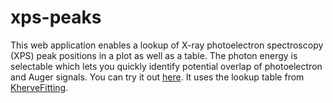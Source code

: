 # xps-peaks

This web application enables a lookup of X-ray photoelectron spectroscopy (XPS)
peak positions in a plot as well as a table. The photon energy is selectable
which lets you quickly identify potential overlap of photoelectron and Auger
signals. You can try it out [here](https://matkrin.github.io/xps-peaks/). It
uses the lookup table from
[KherveFitting](https://github.com/gkerherve/KherveFitting).
